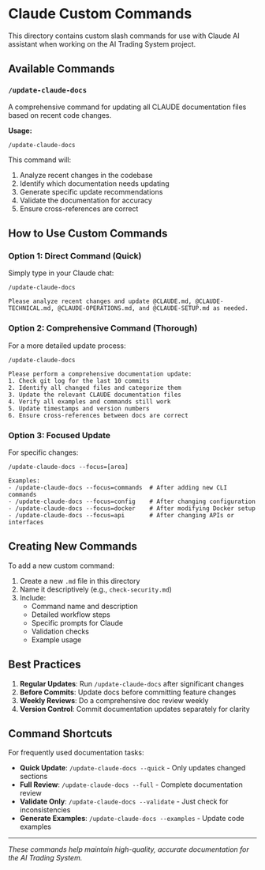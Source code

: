 # Claude Custom Commands

This directory contains custom slash commands for use with Claude AI assistant when working on the AI Trading System project.

## Available Commands

### `/update-claude-docs`
A comprehensive command for updating all CLAUDE documentation files based on recent code changes.

**Usage:**
```
/update-claude-docs
```

This command will:
1. Analyze recent changes in the codebase
2. Identify which documentation needs updating
3. Generate specific update recommendations
4. Validate the documentation for accuracy
5. Ensure cross-references are correct

## How to Use Custom Commands

### Option 1: Direct Command (Quick)
Simply type in your Claude chat:
```
/update-claude-docs

Please analyze recent changes and update @CLAUDE.md, @CLAUDE-TECHNICAL.md, @CLAUDE-OPERATIONS.md, and @CLAUDE-SETUP.md as needed.
```

### Option 2: Comprehensive Command (Thorough)
For a more detailed update process:
```
/update-claude-docs

Please perform a comprehensive documentation update:
1. Check git log for the last 10 commits
2. Identify all changed files and categorize them
3. Update the relevant CLAUDE documentation files
4. Verify all examples and commands still work
5. Update timestamps and version numbers
6. Ensure cross-references between docs are correct
```

### Option 3: Focused Update
For specific changes:
```
/update-claude-docs --focus=[area]

Examples:
- /update-claude-docs --focus=commands  # After adding new CLI commands
- /update-claude-docs --focus=config    # After changing configuration
- /update-claude-docs --focus=docker    # After modifying Docker setup
- /update-claude-docs --focus=api       # After changing APIs or interfaces
```

## Creating New Commands

To add a new custom command:

1. Create a new `.md` file in this directory
2. Name it descriptively (e.g., `check-security.md`)
3. Include:
   - Command name and description
   - Detailed workflow steps
   - Specific prompts for Claude
   - Validation checks
   - Example usage

## Best Practices

1. **Regular Updates**: Run `/update-claude-docs` after significant changes
2. **Before Commits**: Update docs before committing feature changes
3. **Weekly Reviews**: Do a comprehensive doc review weekly
4. **Version Control**: Commit documentation updates separately for clarity

## Command Shortcuts

For frequently used documentation tasks:

- **Quick Update**: `/update-claude-docs --quick` - Only updates changed sections
- **Full Review**: `/update-claude-docs --full` - Complete documentation review
- **Validate Only**: `/update-claude-docs --validate` - Just check for inconsistencies
- **Generate Examples**: `/update-claude-docs --examples` - Update code examples

---

*These commands help maintain high-quality, accurate documentation for the AI Trading System.*